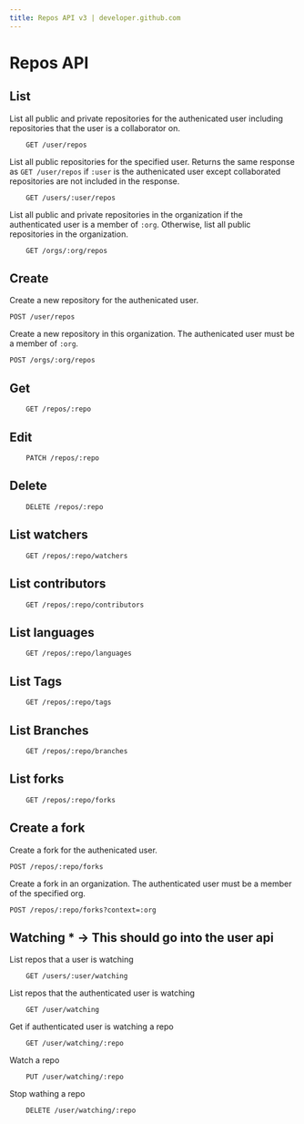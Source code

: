 ```yaml
---
title: Repos API v3 | developer.github.com
---
```


# Repos API

## List

List all public and private repositories for the authenicated user
including repositories that the user is a collaborator on.

		GET /user/repos

List all public repositories for the specified user. Returns the same
response as `GET /user/repos` if `:user` is the authenicated user except
collaborated repositories are not included in the response.

		GET /users/:user/repos

List all public and private repositories in the organization if the
authenticated user is a member of `:org`. Otherwise, list all public
repositories in the organization.

		GET /orgs/:org/repos

## Create

Create a new repository for the authenicated user.

    POST /user/repos

Create a new repository in this organization. The authenicated user must
be a member of `:org`.

    POST /orgs/:org/repos

## Get

		GET /repos/:repo

## Edit

		PATCH /repos/:repo

## Delete

		DELETE /repos/:repo

## List watchers

		GET /repos/:repo/watchers

## List contributors

		GET /repos/:repo/contributors

## List languages

		GET /repos/:repo/languages

## List Tags

		GET /repos/:repo/tags

## List Branches

		GET /repos/:repo/branches

## List forks

		GET /repos/:repo/forks

## Create a fork

Create a fork for the authenicated user.

    POST /repos/:repo/forks

Create a fork in an organization. The authenticated user must be a
member of the specified org.

    POST /repos/:repo/forks?context=:org

## Watching * -> This should go into the user api

List repos that a user is watching

		GET /users/:user/watching

List repos that the authenticated user is watching

		GET /user/watching

Get if authenticated user is watching a repo

		GET /user/watching/:repo

Watch a repo

		PUT /user/watching/:repo

Stop wathing a repo

		DELETE /user/watching/:repo

